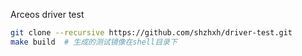 Arceos driver test

```sh
git clone --recursive https://github.com/shzhxh/driver-test.git
make build  # 生成的测试镜像在shell目录下
```
